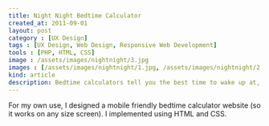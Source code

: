 ```yaml
---
title: Night Night Bedtime Calculator
created_at: 2011-09-01
layout: post
category : [UX Design]
tags : [UX Design, Web Design, Responsive Web Development]
tools : [PHP, HTML, CSS]
image : /assets/images/nightnight/3.jpg
images : [/assets/images/nightnight/1.jpg, /assets/images/nightnight/2.jpg, /assets/images/nightnight/3.jpg]
kind: article
description: Bedtime calculators tell you the best time to wake up at, based on the average length of human sleep cycles. I designed and developed mobile-friendly bedtime calculator website.
---
```


<p class="description">
For my own use, I designed a mobile
friendly bedtime calculator website
(so it works on any size screen). I
implemented using HTML and CSS.</p>